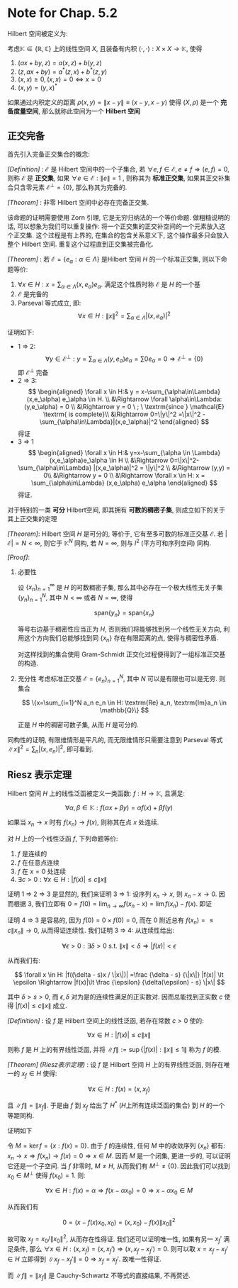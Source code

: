 # Note for Chap. 5.2

Hilbert 空间被定义为:

考虑$\mathbb{K}\in \{\mathbb{R},\mathbb{C}\}$ 上的线性空间 $X$, 且装备有内积 $(\cdot,\cdot): X\times X\rightarrow \mathbb{K}$, 使得
1.  $(ax+by,z) = a(x,z) + b(y,z)$
2.  $(z, ax+by) = a^*(z,x) + b^ *(z,y)$
3.  $(x,x)\geq 0, (x,x)=0\Leftrightarrow x=0$
4.  $(x,y) = (y,x)^*$

如果通过内积定义的距离 $\rho(x, y) = \|x-y\|\equiv (x-y,x-y)$ 使得 $(X,\rho)$ 是一个 **完备度量空间**, 那么就称此空间为一个 **Hilbert 空间**

## 正交完备

首先引入完备正交集合的概念:

_[Definition]_ : $\mathcal{E}$ 是 Hilbert 空间中的一个子集合, 若 $\forall e, f\in \mathcal{E}, e\neq f\Rightarrow (e,f)=0$, 则称 $\mathcal{E}$ 是 **正交集**, 如果 $\forall e \in \mathcal{E}:\|e\|=1$ , 则称其为 **标准正交集**, 如果其正交补集合只含零元素 $\mathcal{E}^\bot=\{0\}$, 那么称其为完备的.

_[Theorem]_ : 非零 Hilbert 空间中必存在完备正交集.

该命题的证明需要使用 Zorn 引理, 它是无穷归纳法的一个等价命题. 做粗糙说明的话, 可以想象为我们可以重复操作: 将一个正交集的正交补空间的一个元素放入这个正交集. 这个过程是有上界的, 在集合的包含关系意义下, 这个操作最多只会放入整个 Hilbert 空间. 重复这个过程直到正交集被完备化.


_[Theorem]_ : 若 $\mathcal{E}=\{e_\alpha:\alpha\in \Lambda\}$ 是Hilbert 空间 $H$ 的一个标准正交集, 则以下命题等价:
1.  $\forall x \in H: x = \sum_{\alpha\in\Lambda} (x,e_\alpha) e_\alpha$. 满足这个性质时称 $\mathcal{E}$ 是 $H$ 的一个基
2.  $\mathcal{E}$ 是完备的
3.  Parseval 等式成立, 即:
    $$\forall x\in H:\|x\|^2 = \sum_{\alpha\in\Lambda} |(x,e_\alpha)|^2$$

证明如下:

-  1 => 2: 
   $$
   \forall y \in \mathcal{E}^\bot: y = \sum_{\alpha\in\Lambda} (y,e_\alpha) e_\alpha = \sum 0e_\alpha = 0\Rightarrow \mathcal{E}^\bot = \{0\}
   $$
   即 $\mathcal{E}^\bot$ 完备
-  2 => 3:
   $$
   \begin{aligned}
   \forall x \in H:& y = x-\sum_{\alpha\in\Lambda} (x,e_\alpha) e_\alpha \in H. \\
   &\Rightarrow \forall \alpha\in\Lambda: (y,e_\alpha) = 0 \\
   &\Rightarrow y = 0 \ ; \ \textrm{since } \mathcal{E} \textrm{ is complete}\\
   &\Rightarrow 0=\|y\|^2 =\|x\|^2 - \sum_{\alpha\in\Lambda}|(x,e_\alpha)|^2
   \end{aligned}
   $$
   得证
-  3 => 1
   $$
   \begin{aligned}
   \forall x \in H:& y=x-\sum_{\alpha \in \Lambda} (x,e_\alpha)e_\alpha \in H \\
   &\Rightarrow 0=\|x\|^2-\sum_{\alpha\in\Lambda} |(x,e_\alpha)|^2 = \|y\|^2 \\
   &\Rightarrow (y,y) = 0\\
   &\Rightarrow y = 0 \\
   &\Rightarrow \forall x \in H: x = \sum_{\alpha\in\Lambda} (x,e_\alpha) e_\alpha
   \end{aligned}
   $$
   得证.

对于特别的一类 **可分** Hilbert空间, 即其拥有 **可数的稠密子集**, 则成立如下的关于其上正交集的定理

_[Theorem]_: Hilbert 空间 $H$ 是可分的, 等价于, 它有至多可数的标准正交基 $\mathcal{E}$. 若 $|\mathcal{E}|= N \lt \infty$, 则它于 $\mathbb{K}^N$ 同构, 若 $N=\infty$, 则与 $l^2$ (平方可和序列空间) 同构.

_[Proof]_: 
1.  必要性
    
    设 $\{x_n\}_{n=1}^{\infty}$ 是 $H$ 的可数稠密子集, 那么其中必存在一个极大线性无关子集 $\{y_n\}_{n=1}^N$, 其中 $N\lt \infty$ 或者 $N=\infty$, 使得

    $$
    \textrm{span} \{y_n\} = \textrm{span} \{x_n\}
    $$

    等号右边基于稠密性应当正为 $H$, 否则我们将能够找到另一个线性无关方向, 利用这个方向我们总能够找到同 $\{x_n\}$ 存在有限距离的点, 使得与稠密性矛盾. 

    对这样找到的集合使用 Gram-Schmidt 正交化过程便得到了一组标准正交基的构造. 

2.  充分性
    考虑标准正交基 $\mathcal{E}=\{e_n\}_{n=1}^N$, 其中 $N$ 可以是有限也可以是无穷. 则集合

    $$
    \{x=\sum_{i=1}^N a_n e_n \in H: \textrm{Re} a_n, \textrm{Im}a_n \in \mathbb{Q}\}
    $$

    正是 $H$ 中的稠密可数子集, 从而 $H$ 是可分的.

同构性的证明, 有限维情形是平凡的, 而无限维情形只需要注意到 Parseval 等式 $\|x\|^2 = \sum_{n} |(x,e_n)|^2$, 即可看到. 

## Riesz 表示定理

Hilbert 空间 $H$ 上的线性泛函被定义一类函数: $f:H\rightarrow \mathbb{K}$, 且满足:

$$
\forall \alpha,\beta \in \mathbb{K}: f(\alpha x+\beta y) = \alpha f(x)+\beta f(y)
$$

如果当 $x_n\rightarrow x$ 时有 $f(x_n)\rightarrow f(x)$, 则称其在点 $x$ 处连续. 

对 $H$ 上的一个线性泛函 $f$, 下列命题等价:
1.  $f$ 是连续的
2.  $f$ 在任意点连续
3.  $f$ 在 $x=0$ 处连续
4.  $\exists c\gt 0: \forall x\in H: |f(x)| \leq c \|x\|$

证明 1 => 2 => 3 是显然的, 我们来证明 3 => 1: 设序列 $x_n\rightarrow x$, 则 $x_n-x \rightarrow 0$. 因而根据 3, 我们立即有 $0 = f(0) =\lim_{n\rightarrow \infty} f(x_n-x) = \lim f(x_n)-f(x)$. 即证

证明 4 => 3 是容易的, 因为 $f(0) = 0\times f(0) = 0$, 而在 $0$ 附近总有 $f(x_n) = \leq c\|x_n\|\rightarrow 0$, 从而得证连续性. 我们证明 3 => 4: 从连续性给出: 

$$
\forall \epsilon \gt 0: \exists \delta \gt 0 \text{ s.t. } \|x\|\lt \delta \Rightarrow |f(x)| \lt \epsilon
$$

从而我们有:

$$
\forall x \in H: |f((\delta - s)x / \|x\|)| =\frac {\delta - s} {\|x\|} |f(x)| \lt \epsilon \Rightarrow |f(x)|\lt \frac {\epsilon} {\delta(\epsilon) - s} \|x\|
$$

其中 $\delta \gt s\gt 0$, 而 $\epsilon,\delta$ 对为是的连续性满足的正实数对. 因而总能找到正实数 $c$ 使得 $|f(x)|\leq c\|x\|$ 成立.

_[Definition]_ : 设 $f$ 是 Hilbert 空间上的线性泛函, 若存在常数 $c\gt 0$ 使的:

$$
\forall x\in H: |f(x)|\leq c\|x\|
$$

则称 $f$ 是 $H$ 上的有界线性泛函, 并将 $\|f\|:=\sup\{|f(x)| : \|x\|\leq 1\|$ 称为 $f$ 的模.

_[Theorem] (Riesz表示定理)_ : 设 $f$ 是 Hilbert 空间 $H$ 上的有界线性泛函, 则存在唯一的 $x_f \in H$ 使得:

$$
\forall x \in H: f(x) = (x,x_f)
$$

且 $\|f\|=\|x_f\|$. 于是由 $f$ 到 $x_f$ 给出了 $H^*$ ($H$上所有连续泛函的集合) 到 $H$ 的一个等距同构.

证明如下

令 $M=\ker f = \{x: f(x) = 0\}$. 由于 $f$ 的连续性, 任何 $M$ 中的收敛序列 $\{x_n\}$ 都有: $x_n\rightarrow x\Rightarrow f(x_n) \rightarrow f(x) =0 \Rightarrow x\in M$. 因而 $M$ 是一个闭集, 更进一步的, 可以证明它还是一个子空间. 当 $f$ 非零时, $M\neq H$, 从而我们有 $M^\bot \neq \{0\}$. 因此我们可以找到 $x_0\in M^\bot$ 使得 $f(x_0) = 1$. 则:

$$
\forall x \in H: f(x) = \alpha \Rightarrow f(x-\alpha x_0) = 0\Rightarrow x-\alpha x_0 \in M
$$

从而我们有

$$
0 = (x-f(x)x_0, x_0) = (x,x_0) - f(x) \|x_0\|^2
$$

故可取 $x_f = x_0/\|x_0\|^2$, 从而存在性得证. 我们还可以证明唯一性, 如果有另一 $x_f'$ 满足条件, 那么 $\forall x\in H: (x,x_f) = (x,x_f') \Rightarrow (x,x_f-x_f')=0$. 则可以取 $x=x_f-x_f'\in H$ 立即得到 $\|x_f-x_f'\|=0\Rightarrow x_f=x_f'$. 故唯一性得证.

而 $\|f\|=\|x_f\|$ 是 Cauchy-Schwartz 不等式的直接结果, 不再赘述.